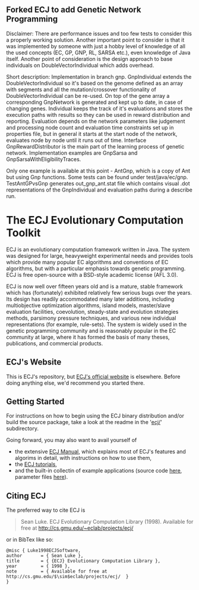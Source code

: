 ## Forked ECJ to add Genetic Network Programming

Disclaimer: There are performance issues and too few tests to consider this a properly working solution. Another important point to consider is that it was implemented by someone with just a hobby level of knowledge of all the used concepts (EC, GP, GNP, RL, SARSA etc.), even knowledge of Java itself. Another point of consideration is the design approach to base individuals on DoubleVectorIndividual which adds overhead.

Short description:
Implementation in branch gnp.
GnpIndividual extends the DoubleVectorIndividual so it's based on the genome defined as an array with segments and all the mutation/crossover functionality of DoubleVectorIndividual can be re-used. On top of the gene array a corresponding GnpNetwork is generated and kept up to date, in case of changing genes. Individual keeps the track of it's evaluations and stores the execution paths with results so they can be used in reward distribution and reporting. Evaluation depends on the network parameters like judgement and processing node count and evaluation time constraints set up in properties file, but in general it starts at the start node of the network, evaluates node by node until it runs out of time.
Interface GnpRewardDistributor is the main part of the learning process of genetic network. Implementation examples are GnpSarsa and GnpSarsaWithEligibilityTraces.

Only one example is available at this point - AntGnp, which is a copy of Ant but using Gnp functions.
Some tests can be found under test/java/ec/gnp. TestAntGPvsGnp generates out_gnp_ant.stat file which contains visual .dot representations of the GnpIndividual and evaluation paths during a describe run.

# The ECJ Evolutionary Computation Toolkit

<!--- [![Build status](https://travis-ci.org/GMUEClab/ecj.svg?branch=master)](https://travis-ci.org/GMUEClab/ecj) -->

ECJ is an evolutionary computation framework written in Java. The system was designed for large, heavyweight experimental needs and provides tools which provide many popular EC algorithms and conventions of EC algorithms, but with a particular emphasis towards genetic programming. ECJ is free open-source with a BSD-style academic license (AFL 3.0).

ECJ is now well over fifteen years old and is a mature, stable framework which has (fortunately) exhibited relatively few serious bugs over the years. Its design has readily accommodated many later additions, including multiobjective optimization algorithms, island models, master/slave evaluation facilities, coevolution, steady-state and evolution strategies methods, parsimony pressure techniques, and various new individual representations (for example, rule-sets). The system is widely used in the genetic programming community and is reasonably popular in the EC community at large, where it has formed the basis of many theses, publications, and commercial products.

## ECJ's Website

This is ECJ's repository, but [ECJ's official website](http://cs.gmu.edu/~eclab/projects/ecj/) is elsewhere.  Before doing anything else, we'd recommend you started there.

## Getting Started

For instructions on how to begin using the ECJ binary distribution and/or build the source package, take a look at the readme in the '[ecj/](ecj/)' subdirectory.

Going forward, you may also want to avail yourself of
 * the extensive [ECJ Manual](https://cs.gmu.edu/~eclab/projects/ecj/docs/manual/manual.pdf), which explains most of ECJ's features and algorims in detail, with instructions on how to use them,
 * the [ECJ tutorials](ecj/docs/tutorials),
 * and the built-in collectin of example applications (source code [here](ecj/src/main/java/ec/app), parameter files [here](ecj/src/main/resources/ec/app)).

## Citing ECJ

The preferred way to cite ECJ is

 > Sean Luke. ECJ Evolutionary Computation Library (1998).  Available for free at http://cs.gmu.edu/~eclab/projects/ecj/

or in BibTex like so:
```
@misc { Luke1998ECJSoftware,
author       = { Sean Luke },
title        = { {ECJ} Evolutionary Computation Library },
year         = { 1998 },
note         = { Available for free at http://cs.gmu.edu/$\sim$eclab/projects/ecj/  }
}
```